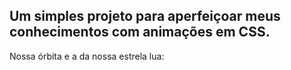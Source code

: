 ## Um simples projeto para aperfeiçoar meus conhecimentos com animações em CSS.

Nossa órbita e a da nossa estrela lua:
<img>
